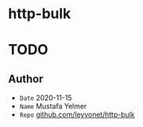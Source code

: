 # http-bulk

# TODO

## Author
- `Date` 2020-11-15
- `Name` Mustafa Yelmer
- `Repo` [github.com/leyyonet/http-bulk](https://github.com/leyyonet/http-bulk)
